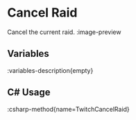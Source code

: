 # Cancel Raid
Cancel the current raid.
:image-preview

## Variables
:variables-description{empty}

## C# Usage
:csharp-method{name=TwitchCancelRaid}